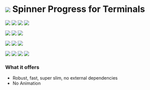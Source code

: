 # ![](https://fonts.gstatic.com/s/i/materialicons/bookmarks/v4/24px.svg) Spinner Progress for Terminals
[![](https://img.shields.io/github/v/release/codemodify/systemkit-terminal-progress-spinner?style=flat-square)](https://github.com/codemodify/systemkit-terminal-progress-spinner/releases/latest)
![](https://img.shields.io/github/languages/code-size/codemodify/systemkit-terminal-progress-spinner?style=flat-square)
![](https://img.shields.io/github/last-commit/codemodify/systemkit-terminal-progress-spinner?style=flat-square)
[![](https://img.shields.io/badge/license-0--license-brightgreen?style=flat-square)](https://github.com/codemodify/TheFreeLicense)

![](https://img.shields.io/github/workflow/status/codemodify/systemkit-terminal-progress-spinner/qa?style=flat-square)
![](https://img.shields.io/github/issues/codemodify/systemkit-terminal-progress-spinner?style=flat-square)
[![](https://goreportcard.com/badge/github.com/codemodify/systemkit-terminal-progress-spinner?style=flat-square)](https://goreportcard.com/report/github.com/codemodify/systemkit-terminal-progress-spinner)

[![](https://img.shields.io/badge/godoc-reference-brightgreen?style=flat-square)](https://godoc.org/github.com/codemodify/systemkit-terminal-progress-spinner)
![](https://img.shields.io/badge/PRs-welcome-brightgreen.svg?style=flat-square)
![](https://img.shields.io/gitter/room/codemodify/systemkit-terminal-progress-spinner?style=flat-square)

![](https://img.shields.io/github/contributors/codemodify/systemkit-terminal-progress-spinner?style=flat-square)
![](https://img.shields.io/github/stars/codemodify/systemkit-terminal-progress-spinner?style=flat-square)
![](https://img.shields.io/github/watchers/codemodify/systemkit-terminal-progress-spinner?style=flat-square)
![](https://img.shields.io/github/forks/codemodify/systemkit-terminal-progress-spinner?style=flat-square)

### What it offers
- Robust, fast, super slim, no external dependencies
- No Animation
